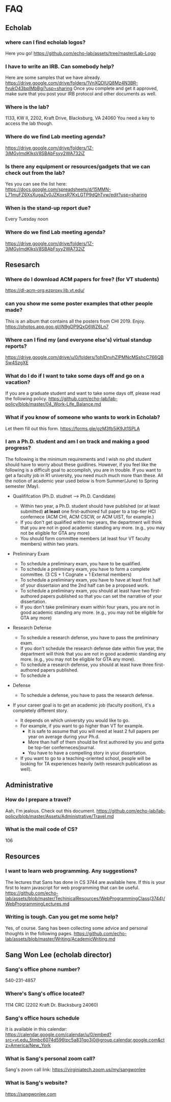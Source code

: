 
# FAQ 


## Echolab 

### where can I find echolab logos?

Here you go! https://github.com/echo-lab/assets/tree/master/Lab-Logo

### I have to write an IRB. Can somebody help?
Here are some samples that we have already.  https://drive.google.com/drive/folders/1VnXQDlUQ8Mz4N3BR-fvukO43bpIMbBgj?usp=sharing Once you complete and get it approved, make sure that you post your IRB protocol and other documents as well.

### Where is the lab?
1133, KW II, 2202, Kraft Drive, Blacksburg, VA 24060
You need a key to access the lab though.

### Where do we find Lab meeting agenda?
https://drive.google.com/drive/folders/1Z-3jMGyImdKIksV8SBAbFsyy2WA732iZ

### Is there any equipment or resources/gadgets that we can check out from the lab?
Yes you can see the list here: https://docs.google.com/spreadsheets/d/15MMN-L71muFZ6XsXugaZv0JZKoxsR7KxLGTP9dQhTvw/edit?usp=sharing

### When is the stand-up report due?
Every Tuesday noon

### Where do we find Lab meeting agenda?
https://drive.google.com/drive/folders/1Z-3jMGyImdKIksV8SBAbFsyy2WA732iZ

## Resesarch

### Where do I download ACM papers for free? (for VT students) 
https://dl-acm-org.ezproxy.lib.vt.edu/

### can you show me some poster examples that other people made?
This is an album that contains all the posters from CHI 2019. Enjoy. https://photos.app.goo.gl/jN9gDP9QxG6WZ6Ln7

### Where can I find my (and everyone else's) virtual standup reports?
https://drive.google.com/drive/u/0/folders/1ohIDnvhZlPMNcMSshcC766QBSw4SzgXE

### What do I do if I want to take some days off and go on a vacation?
If you are a graduate student and want to take some days off, please read the following policy. https://github.com/echo-lab/lab-policy/blob/master/04_Work-Life_Balance.md

### What if you know of someone who wants to work in Echolab?
Let them fill out this form. https://forms.gle/gzM3fb5iK9Jt1SPLA

### I am a Ph.D. student and am I on track and making a good progress? 

The following is the minimum requirements and I wish no phd student should have to worry about these guidlines. However, if you feel like the following is a difficult goal to accomplish, you are in trouble. If you want to get a faculty job in R1 university, you need much much more than these. All the notion of academic year used below is from Summer(June) to Spring semester (May). 

- Qualififcation (Ph.D. studnet --> Ph.D. Candidate) 
  - Within two year, a Ph.D. student should have published (or at least submitted) **at least** one first-authored full paper to a top-tier HCI confernece (ACM CHI, ACM CSCW, or ACM UIST, for example.)  
  - If you don't get qualified within two years, the department will think that you are not in good academic standing any more. (e.g., you may not be eligible for GTA any more) 
  - You should form committee members (at least four VT faculty members) within two years.  
- Preliminary Exam 
  - To schedule a preliminary exam, you have to be qualified. 
  - To schedule a preliminary exam, you have to form a complete committee. (3 CS + 1 Cognate + 1 External members) 
  - To schedule a preliminary exam, you have to have at least first half of your dissertaion and the 2nd half can be a proposed work.  
  - To schedule a preliminary exam, you should at least have two first-authored papers published so that you can set the narrative of your dissertation.  
  - If you don't take preliminary exam within four years, you are not in good academic standing any more. (e.g., you may not be eligible for GTA any more) 

- Research Defense 
  - To schedule a research defense, you have to pass the preliminary exam.
  - If you don't schedule the research defense date within five year, the department will think that you are not in good academic standing any more. (e.g., you may not be eligible for GTA any more). 
  - To schedule a research defense, you should at least have three first-authored papers published. 
  - To schedule a 

- Defense 
  - To schedule a defense, you have to pass the research defense. 

- If your career goal is to get an academic job (faculty position), it's a completely different story.  
  - It depends on which university you would like to go. 
  - For example, if you want to go higher than VT for example.
    - It is safe to assume that you will need at least 2 full papers per year on average during your Ph.d. 
    - More than half of them should be first authored by you and gotta be top-tier conferneces/journal. 
    - You have to have a compelling story in your dissertation. 
  - If you want to go to a teaching-oriented school, people will be looking for TA experiences heavily (with research publicatiosn as well). 



## Administrative 

### How do I prepare a travel?
Aah, I'm jealous. Check out this document. https://github.com/echo-lab/lab-policy/blob/master/Assets/Administrative/Travel.md

### What is the mail code of CS? 
106

## Resources

### I want to learn web programming. Any suggestions?
The lectures that Sans has done in CS 3744 are available here. If this is your first to learn javascript for web programming that can be useful.  https://github.com/echo-lab/assets/blob/master/TechinicalResources/WebProgrammingClass(3744)/WebProgrammingLectures.md

### Writing is tough. Can you get me some help?
Yes, of course. Sang has been collecting some advice and personal thoughts in the following pages.
https://github.com/echo-lab/assets/blob/master/Writing/AcademicWriting.md


## Sang Won Lee (echolab director)

### Sang's office phone number?

540-231-4857

### Where's Sang's office located?
1114 CRC (2202 Kraft Dr. Blacksburg 24060)

### Sang's office hours schedule

It is available in this calendar: https://calendar.google.com/calendar/u/0/embed?src=vt.edu_5tmbc6074d596tpc5a831qo3j0@group.calendar.google.com&ctz=America/New_York

### What is Sang's personal zoom call?
Sang's zoom call link: https://virginiatech.zoom.us/my/sangwonlee 

### What is Sang's website?
https://sangwonlee.com

